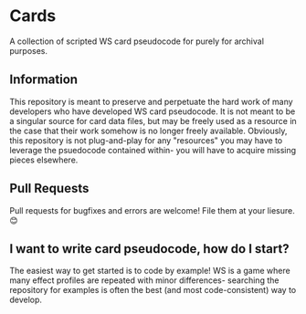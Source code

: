 # Cards

A collection of scripted WS card pseudocode for purely for archival purposes.

## Information

This repository is meant to preserve and perpetuate the hard work of many developers who have developed WS card pseudocode. It is not meant to be a singular source for card data files, but may be freely used as a resource in the case that their work somehow is no longer freely available. Obviously, this repository is not plug-and-play for any "resources" you may have to leverage the psuedocode contained within- you will have to acquire missing pieces elsewhere.
 
## Pull Requests

Pull requests for bugfixes and errors are welcome! File them at your liesure. 😊

## I want to write card pseudocode, how do I start?

The easiest way to get started is to code by example! WS is a game where many effect profiles are repeated with minor differences- searching the repository for examples is often the best (and most code-consistent) way to develop.